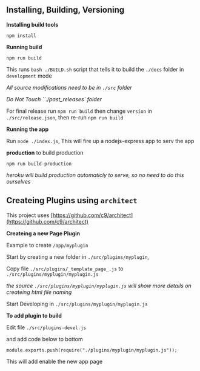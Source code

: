 


Installing, Building, Versioning
-------

__Installing build tools__

```
npm install
```

__Running build__

```
npm run build
```

This runs `bash ./BUILD.sh` script that tells it to build the `./docs` folder in `development` mode

_All source modifications need to be in `./src` folder_

*Do Not Touch ``./past_releases` folder*

For final release run `npm run build` then change `version` in `./src/release.json`, then re-run `npm run build`

__Running the app__

Run `node ./index.js`, This will fire up a nodejs-express app to serv the app


**production**
to build production
```
npm run build-production
```

_heroku will build production automaticly to serve, so no need to do this ourselves_


Createing Plugins using `architect`
--------

This project uses [https://github.com/c9/architect](https://github.com/c9/architect)


**Createing a new Page Plugin**


Example to create `/app/myplugin`

Start by creating a new folder in  `./src/plugins/myplugin`, 

Copy file  `./src/plugins/_template_page_.js` to `./src/plugins/myplugin/myplugin.js`

_the source `./src/plugins/myplugin/myplugin.js` will show more details on createing html file naming_

Start Developing in `./src/plugins/myplugin/myplugin.js`

**To add plugin to build**

Edit file `./src/plugins-devel.js`

and add code below to bottom

```
module.exports.push(require("./plugins/myplugin/myplugin.js"));
```

This will add enable the new app page
